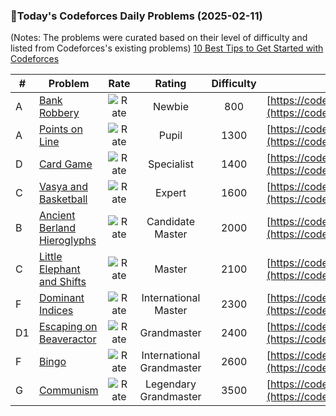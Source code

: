 ### 🌟Today's Codeforces Daily Problems (2025-02-11)
(Notes: The problems were curated based on their level of difficulty and listed from Codeforces's existing problems)
[10 Best Tips to Get Started with Codeforces](https://github.com/ika9810/Codeforces-Daily-Problems/blob/main/10%20Best%20Tips%20to%20Get%20Started%20with%20Codeforces.md)

| # | Problem | Rate| Rating | Difficulty | Contest |
|---| ----- | :--------: | :----------: | :----------: | ---------- |
|A|[Bank Robbery](https://codeforces.com/contest/794/problem/A)|![Rate](https://img.shields.io/badge/Newbie-800-lightgrey)|Newbie|800|[https://codeforces.com/contest/794](https://codeforces.com/contest/794)|
|A|[Points on Line](https://codeforces.com/contest/251/problem/A)|![Rate](https://img.shields.io/badge/Pupil-1300-brightgreen)|Pupil|1300|[https://codeforces.com/contest/251](https://codeforces.com/contest/251)|
|D|[Card Game](https://codeforces.com/contest/1932/problem/D)|![Rate](https://img.shields.io/badge/Specialist-1400-9cf)|Specialist|1400|[https://codeforces.com/contest/1932](https://codeforces.com/contest/1932)|
|C|[Vasya and Basketball](https://codeforces.com/contest/493/problem/C)|![Rate](https://img.shields.io/badge/Expert-1600-blue)|Expert|1600|[https://codeforces.com/contest/493](https://codeforces.com/contest/493)|
|B|[Ancient Berland Hieroglyphs](https://codeforces.com/contest/164/problem/B)|![Rate](https://img.shields.io/badge/Candidate%20Master-2000-blueviolet)|Candidate Master|2000|[https://codeforces.com/contest/164](https://codeforces.com/contest/164)|
|C|[Little Elephant and Shifts](https://codeforces.com/contest/220/problem/C)|![Rate](https://img.shields.io/badge/Master-2100-orange)|Master|2100|[https://codeforces.com/contest/220](https://codeforces.com/contest/220)|
|F|[Dominant Indices](https://codeforces.com/contest/1009/problem/F)|![Rate](https://img.shields.io/badge/International%20Master-2300-orange)|International Master|2300|[https://codeforces.com/contest/1009](https://codeforces.com/contest/1009)|
|D1|[Escaping on Beaveractor](https://codeforces.com/contest/331/problem/D1)|![Rate](https://img.shields.io/badge/Grandmaster-2400-red)|Grandmaster|2400|[https://codeforces.com/contest/331](https://codeforces.com/contest/331)|
|F|[Bingo](https://codeforces.com/contest/1530/problem/F)|![Rate](https://img.shields.io/badge/International%20Grandmaster-2600-red)|International Grandmaster|2600|[https://codeforces.com/contest/1530](https://codeforces.com/contest/1530)|
|G|[Communism](https://codeforces.com/contest/1450/problem/G)|![Rate](https://img.shields.io/badge/Legendary%20Grandmaster-3500-red)|Legendary Grandmaster|3500|[https://codeforces.com/contest/1450](https://codeforces.com/contest/1450)|
